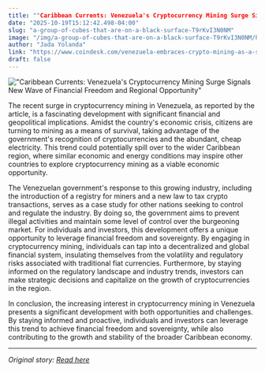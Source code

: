 ```yaml
---
title: ""Caribbean Currents: Venezuela's Cryptocurrency Mining Surge Signals New Wave of Financial Freedom and Regional Opportunity""
date: "2025-10-19T15:12:42.498-04:00"
slug: "a-group-of-cubes-that-are-on-a-black-surface-T9rKvI3N0NM"
image: "/img/a-group-of-cubes-that-are-on-a-black-surface-T9rKvI3N0NM/header.jpg"
author: "Jada Yolanda"
link: "https://www.coindesk.com/venezuela-embraces-crypto-mining-as-a-source-of-economic-salvation"
draft: false
---
```


!["Caribbean Currents: Venezuela's Cryptocurrency Mining Surge Signals New Wave of Financial Freedom and Regional Opportunity"](/img/a-group-of-cubes-that-are-on-a-black-surface-T9rKvI3N0NM/header.jpg)

The recent surge in cryptocurrency mining in Venezuela, as reported by the article, is a fascinating development with significant financial and geopolitical implications. Amidst the country's economic crisis, citizens are turning to mining as a means of survival, taking advantage of the government's recognition of cryptocurrencies and the abundant, cheap electricity. This trend could potentially spill over to the wider Caribbean region, where similar economic and energy conditions may inspire other countries to explore cryptocurrency mining as a viable economic opportunity.

The Venezuelan government's response to this growing industry, including the introduction of a registry for miners and a new law to tax crypto transactions, serves as a case study for other nations seeking to control and regulate the industry. By doing so, the government aims to prevent illegal activities and maintain some level of control over the burgeoning market. For individuals and investors, this development offers a unique opportunity to leverage financial freedom and sovereignty. By engaging in cryptocurrency mining, individuals can tap into a decentralized and global financial system, insulating themselves from the volatility and regulatory risks associated with traditional fiat currencies. Furthermore, by staying informed on the regulatory landscape and industry trends, investors can make strategic decisions and capitalize on the growth of cryptocurrencies in the region.

In conclusion, the increasing interest in cryptocurrency mining in Venezuela presents a significant development with both opportunities and challenges. By staying informed and proactive, individuals and investors can leverage this trend to achieve financial freedom and sovereignty, while also contributing to the growth and stability of the broader Caribbean economy.

---

*Original story: [Read here](https://www.coindesk.com/venezuela-embraces-crypto-mining-as-a-source-of-economic-salvation)*
